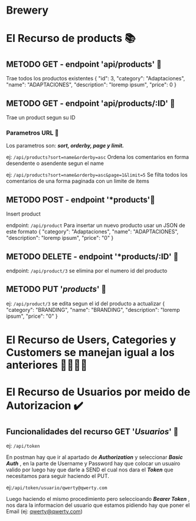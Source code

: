 # **Brewery**

# El Recurso de products  📚

## METODO GET - endpoint 'api/products' 📗

Trae todos los productos existentes
        {
        "id": 3,
        "category": "Adaptaciones",
        "name": "ADAPTACIONES",
        "description": "loremp ipsum",
        "price": 0
        }

## METODO GET - endpoint 'api/products/:ID' 📗
Trae un product segun su ID

### Parametros URL 🔎
 Los parametros son: ***sort, orderby, page y limit.***

ej: ` /api/products?sort=name&orderby=asc `
Ordena los comentarios en forma desendente o asendente segun el name

ej: ` /api/products?sort=name&orderby=asc&page=1&limit=5 `
Se filta todos los comentarios de una forma paginada con un limite de items

## METODO POST - endpoint '*products'📘
Insert product

endpoint: `/api/product`
Para insertar un nuevo producto usar un JSON de este formato
       {
        "category": "Adaptaciones",
        "name": "ADAPTACIONES",
        "description": "loremp ipsum",
        "price": "0"
        }

## METODO DELETE - endpoint '*products/:ID' 📕

endpoint: `/api/product/3` 
se elimina por el numero id del producto

## METODO PUT '*products*' 📙

ej: `/api/product/3`
se edita segun el id del producto a actualizar
        {
        "category": "BRANDING",
        "name": "BRANDING",
        "description": "loremp ipsum",
        "price": "0"
        }

# El Recurso de Users, Categories y Customers se manejan igual a los anteriores 👨‍👩‍👧‍👦

# El Recurso de Usuarios por meido de Autorizacion ✔️
## Funcionalidades del recurso GET '*Usuarios*' 📗
ej: `/api/token`

En postman hay que ir al apartado de ***Authorization*** y seleccionar ***Basic Auth*** , en la parte de Username y Password hay que colocar un usuairo valido por luego hay que darle a SEND el cual nos dara el ***Token*** que necesitamos para seguir haciendo el PUT.

ej:`/api/token/usuario/qwerty@qwerty.com`

Luego haciendo el mismo procedimiento pero seleccioando ***Bearer Token*** , nos dara la informacion del usuario que estamos pidiendo hay que poner el Email (ej: qwerty@qwerty.com) 
